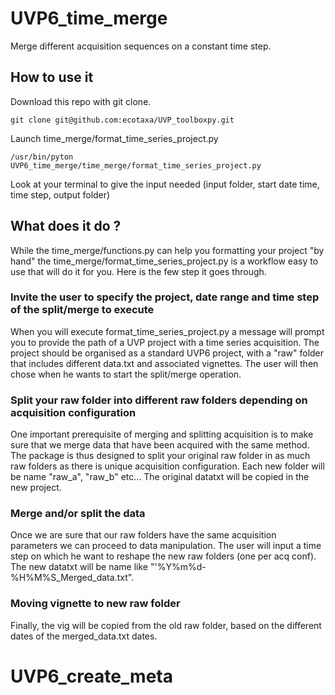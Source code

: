 # UVP6_time_merge
Merge different acquisition sequences on a constant time step.

## How to use it

Download this repo with git clone.
```
git clone git@github.com:ecotaxa/UVP_toolboxpy.git
```
Launch time_merge/format_time_series_project.py
```
/usr/bin/pyton UVP6_time_merge/time_merge/format_time_series_project.py
```
Look at your terminal to give the input needed (input folder, start date time, time step, output folder)

## What does it do ?

While the time_merge/functions.py can help you formatting your project "by hand" the time_merge/format_time_series_project.py is a workflow easy to use that will do it for you. Here is the few step it goes through.

### Invite the user to specify the project, date range and time step of the split/merge to execute

When you will execute format_time_series_project.py a message will prompt you to provide the path of a UVP project with a time series acquisition. The project should be organised as a standard UVP6 project, with a "raw" folder that includes different data.txt and associated vignettes. 
The user will then chose when he wants to start the split/merge operation.

### Split your raw folder into different raw folders depending on acquisition configuration

One important prerequisite of merging and splitting acquisition is to make sure that we merge data that have been acquired with the same method. The package is thus designed to split your original raw folder in as much raw folders as there is unique acquisition configuration. Each new folder will be name "raw_a", "raw_b" etc... 
The original datatxt will be copied in the new project. 

### Merge and/or split the data

Once we are sure that our raw folders have the same acquisition parameters we can proceed to data manipulation. The user will input a time step on which he want to reshape the new raw folders (one per acq conf). The new datatxt will be name like "'%Y%m%d-%H%M%S_Merged_data.txt". 

### Moving vignette to new raw folder

Finally, the vig will be copied from the old raw folder, based on the different dates of the merged_data.txt dates.

# UVP6_create_meta
